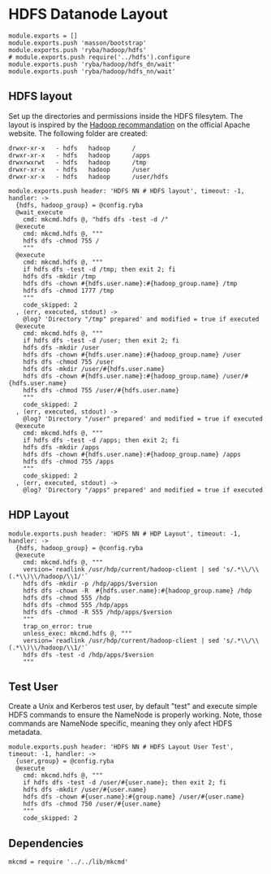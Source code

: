 # HDFS Datanode Layout

    module.exports = []
    module.exports.push 'masson/bootstrap'
    module.exports.push 'ryba/hadoop/hdfs'
    # module.exports.push require('../hdfs').configure
    module.exports.push 'ryba/hadoop/hdfs_dn/wait'
    module.exports.push 'ryba/hadoop/hdfs_nn/wait'

## HDFS layout

Set up the directories and permissions inside the HDFS filesytem. The layout is inspired by the
[Hadoop recommandation](http://hadoop.apache.org/docs/r2.1.0-beta/hadoop-project-dist/hadoop-common/ClusterSetup.html)
on the official Apache website. The following folder are created:

```
drwxr-xr-x   - hdfs   hadoop      /
drwxr-xr-x   - hdfs   hadoop      /apps
drwxrwxrwt   - hdfs   hadoop      /tmp
drwxr-xr-x   - hdfs   hadoop      /user
drwxr-xr-x   - hdfs   hadoop      /user/hdfs
```

    module.exports.push header: 'HDFS NN # HDFS layout', timeout: -1, handler: ->
      {hdfs, hadoop_group} = @config.ryba
      @wait_execute
        cmd: mkcmd.hdfs @, "hdfs dfs -test -d /"
      @execute
        cmd: mkcmd.hdfs @, """
        hdfs dfs -chmod 755 /
        """
      @execute
        cmd: mkcmd.hdfs @, """
        if hdfs dfs -test -d /tmp; then exit 2; fi
        hdfs dfs -mkdir /tmp
        hdfs dfs -chown #{hdfs.user.name}:#{hadoop_group.name} /tmp
        hdfs dfs -chmod 1777 /tmp
        """
        code_skipped: 2
      , (err, executed, stdout) ->
        @log? 'Directory "/tmp" prepared' and modified = true if executed
      @execute
        cmd: mkcmd.hdfs @, """
        if hdfs dfs -test -d /user; then exit 2; fi
        hdfs dfs -mkdir /user
        hdfs dfs -chown #{hdfs.user.name}:#{hadoop_group.name} /user
        hdfs dfs -chmod 755 /user
        hdfs dfs -mkdir /user/#{hdfs.user.name}
        hdfs dfs -chown #{hdfs.user.name}:#{hadoop_group.name} /user/#{hdfs.user.name}
        hdfs dfs -chmod 755 /user/#{hdfs.user.name}
        """
        code_skipped: 2
      , (err, executed, stdout) ->
        @log? 'Directory "/user" prepared' and modified = true if executed
      @execute
        cmd: mkcmd.hdfs @, """
        if hdfs dfs -test -d /apps; then exit 2; fi
        hdfs dfs -mkdir /apps
        hdfs dfs -chown #{hdfs.user.name}:#{hadoop_group.name} /apps
        hdfs dfs -chmod 755 /apps
        """
        code_skipped: 2
      , (err, executed, stdout) ->
        @log? 'Directory "/apps" prepared' and modified = true if executed

## HDP Layout

    module.exports.push header: 'HDFS NN # HDP Layout', timeout: -1, handler: ->
      {hdfs, hadoop_group} = @config.ryba
      @execute
        cmd: mkcmd.hdfs @, """
        version=`readlink /usr/hdp/current/hadoop-client | sed 's/.*\\/\\(.*\\)\\/hadoop/\\1/'`
        hdfs dfs -mkdir -p /hdp/apps/$version
        hdfs dfs -chown -R  #{hdfs.user.name}:#{hadoop_group.name} /hdp
        hdfs dfs -chmod 555 /hdp
        hdfs dfs -chmod 555 /hdp/apps
        hdfs dfs -chmod -R 555 /hdp/apps/$version
        """
        trap_on_error: true
        unless_exec: mkcmd.hdfs @, """
        version=`readlink /usr/hdp/current/hadoop-client | sed 's/.*\\/\\(.*\\)\\/hadoop/\\1/'`
        hdfs dfs -test -d /hdp/apps/$version
        """

## Test User

Create a Unix and Kerberos test user, by default "test" and execute simple HDFS commands to ensure
the NameNode is properly working. Note, those commands are NameNode specific, meaning they only
afect HDFS metadata.

    module.exports.push header: 'HDFS NN # HDFS Layout User Test', timeout: -1, handler: ->
      {user,group} = @config.ryba
      @execute
        cmd: mkcmd.hdfs @, """
        if hdfs dfs -test -d /user/#{user.name}; then exit 2; fi
        hdfs dfs -mkdir /user/#{user.name}
        hdfs dfs -chown #{user.name}:#{group.name} /user/#{user.name}
        hdfs dfs -chmod 750 /user/#{user.name}
        """
        code_skipped: 2

## Dependencies

    mkcmd = require '../../lib/mkcmd'
